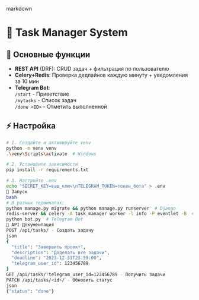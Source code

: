 markdown
# 🚀 Task Manager System

## 🌟 Основные функции
- **REST API** (DRF): CRUD задач + фильтрация по пользователю  
- **Celery+Redis**: Проверка дедлайнов каждую минуту + уведомления за 10 мин  
- **Telegram Bot**:  
  `/start` - Приветствие  
  `/mytasks` - Список задач  
  `/done <ID>` - Отметить выполненной  

## ⚡ Настройка
```bash
# 1. Создайте и активируйте venv
python -m venv venv
.\venv\Scripts\activate  # Windows

# 2. Установите зависимости
pip install -r requirements.txt

# 3. Настройте .env
echo "SECRET_KEY=ваш_ключ\nTELEGRAM_TOKEN=токен_бота" > .env
🚀 Запуск
bash
# В разных терминалах:
python manage.py migrate && python manage.py runserver  # Django
redis-server && celery -A task_manager worker -l info -P eventlet -B  # Celery
python bot.py  # Telegram Bot
📡 API Документация
POST /api/tasks/ - Создать задачу
json
{
  "title": "Завершить проект",
  "description": "Доделать все задачи",
  "deadline": "2023-12-31T23:59:00",
  "telegram_user_id": 123456789
}
GET /api/tasks/?telegram_user_id=123456789 - Получить задачи
PATCH /api/tasks/<id>/ - Обновить статус
json
{"status": "done"}
